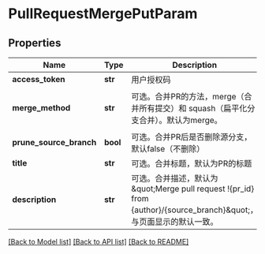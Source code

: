 # PullRequestMergePutParam

## Properties
Name | Type | Description | Notes
------------ | ------------- | ------------- | -------------
**access_token** | **str** | 用户授权码 | [optional] 
**merge_method** | **str** | 可选。合并PR的方法，merge（合并所有提交）和 squash（扁平化分支合并）。默认为merge。 | [optional] [default to 'merge']
**prune_source_branch** | **bool** | 可选。合并PR后是否删除源分支，默认false（不删除） | [optional] 
**title** | **str** | 可选。合并标题，默认为PR的标题 | [optional] 
**description** | **str** | 可选。合并描述，默认为 \&quot;Merge pull request !{pr_id} from {author}/{source_branch}\&quot;，与页面显示的默认一致。 | [optional] 

[[Back to Model list]](../README.md#documentation-for-models) [[Back to API list]](../README.md#documentation-for-api-endpoints) [[Back to README]](../README.md)

